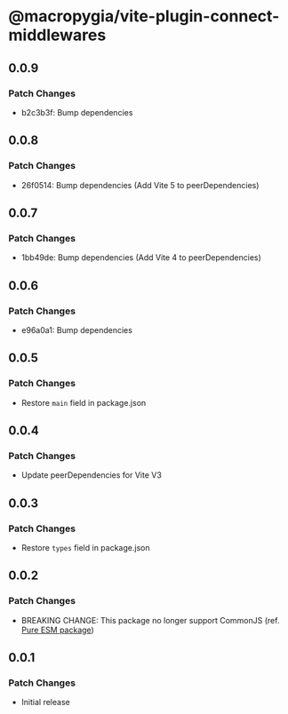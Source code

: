 # @macropygia/vite-plugin-connect-middlewares

## 0.0.9

### Patch Changes

- b2c3b3f: Bump dependencies

## 0.0.8

### Patch Changes

- 26f0514: Bump dependencies (Add Vite 5 to peerDependencies)

## 0.0.7

### Patch Changes

- 1bb49de: Bump dependencies (Add Vite 4 to peerDependencies)

## 0.0.6

### Patch Changes

- e96a0a1: Bump dependencies

## 0.0.5

### Patch Changes

- Restore `main` field in package.json

## 0.0.4

### Patch Changes

- Update peerDependencies for Vite V3

## 0.0.3

### Patch Changes

- Restore `types` field in package.json

## 0.0.2

### Patch Changes

- BREAKING CHANGE: This package no longer support CommonJS (ref. [Pure ESM package](https://gist.github.com/sindresorhus/a39789f98801d908bbc7ff3ecc99d99c))

## 0.0.1

### Patch Changes

- Initial release
